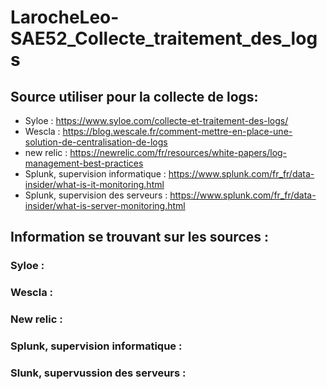 # LarocheLeo-SAE52_Collecte_traitement_des_logs

## Source utiliser pour la collecte de logs: 
- Syloe : https://www.syloe.com/collecte-et-traitement-des-logs/
- Wescla : https://blog.wescale.fr/comment-mettre-en-place-une-solution-de-centralisation-de-logs
- new relic : https://newrelic.com/fr/resources/white-papers/log-management-best-practices
- Splunk, supervision informatique : https://www.splunk.com/fr_fr/data-insider/what-is-it-monitoring.html
- Splunk, supervision des serveurs : https://www.splunk.com/fr_fr/data-insider/what-is-server-monitoring.html


## Information se trouvant sur les sources : 

### Syloe :

### Wescla :

### New relic :

### Splunk, supervision informatique :

### Slunk, supervussion des serveurs :

 
